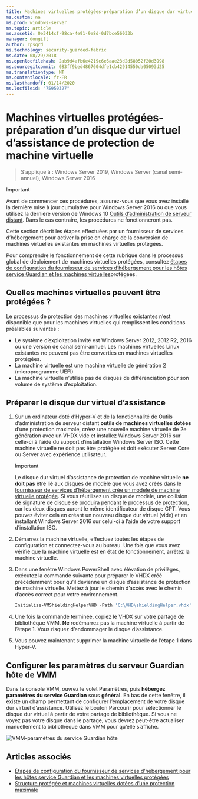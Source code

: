 ```yaml
---
title: Machines virtuelles protégées-préparation d’un disque dur virtuel d’assistance de protection de machine virtuelle
ms.custom: na
ms.prod: windows-server
ms.topic: article
ms.assetid: 0e3414cf-98ca-4e91-9e8d-0d7bce56033b
manager: dongill
author: rpsqrd
ms.technology: security-guarded-fabric
ms.date: 08/29/2018
ms.openlocfilehash: 2ab9d4afb6e4219c6e6aae23d2d58052f20d3998
ms.sourcegitcommit: 083ff9bed4867604dfe1cb42914550da05093d25
ms.translationtype: MT
ms.contentlocale: fr-FR
ms.lasthandoff: 01/14/2020
ms.locfileid: "75950327"
---
```

# <a name="shielded-vms---preparing-a-vm-shielding-helper-vhd"></a>Machines virtuelles protégées-préparation d’un disque dur virtuel d’assistance de protection de machine virtuelle

>S’applique à : Windows Server 2019, Windows Server (canal semi-annuel), Windows Server 2016

> [!IMPORTANT]
> Avant de commencer ces procédures, assurez-vous que vous avez installé la dernière mise à jour cumulative pour Windows Server 2016 ou que vous utilisez la dernière version de Windows 10 [Outils d’administration de serveur distant](https://www.microsoft.com/download/details.aspx?id=45520). Dans le cas contraire, les procédures ne fonctionneront pas. 

Cette section décrit les étapes effectuées par un fournisseur de services d’hébergement pour activer la prise en charge de la conversion de machines virtuelles existantes en machines virtuelles protégées.

Pour comprendre le fonctionnement de cette rubrique dans le processus global de déploiement de machines virtuelles protégées, consultez [étapes de configuration du fournisseur de services d’hébergement pour les hôtes service Guardian et les machines virtuelles](guarded-fabric-configuration-scenarios-for-shielded-vms-overview.md)protégées.

## <a name="which-vms-can-be-shielded"></a>Quelles machines virtuelles peuvent être protégées ?

Le processus de protection des machines virtuelles existantes n’est disponible que pour les machines virtuelles qui remplissent les conditions préalables suivantes :

- Le système d’exploitation invité est Windows Server 2012, 2012 R2, 2016 ou une version de canal semi-annuel. Les machines virtuelles Linux existantes ne peuvent pas être converties en machines virtuelles protégées.
- La machine virtuelle est une machine virtuelle de génération 2 (microprogramme UEFI)
- La machine virtuelle n’utilise pas de disques de différenciation pour son volume de système d’exploitation.

## <a name="prepare-helper-vhd"></a>Préparer le disque dur virtuel d’assistance

1.  Sur un ordinateur doté d’Hyper-V et de la fonctionnalité de Outils d’administration de serveur distant **outils de machines virtuelles dotées** d’une protection maximale, créez une nouvelle machine virtuelle de 2e génération avec un VHDX vide et installez Windows Server 2016 sur celle-ci à l’aide du support d’installation Windows Server ISO. Cette machine virtuelle ne doit pas être protégée et doit exécuter Server Core ou Server avec expérience utilisateur.

    > [!IMPORTANT]
    > Le disque dur virtuel d’assistance de protection de machine virtuelle **ne doit pas** être lié aux disques de modèle que vous avez créés dans le [fournisseur de services d’hébergement crée un modèle de machine virtuelle protégée](guarded-fabric-create-a-shielded-vm-template.md). Si vous réutilisez un disque de modèle, une collision de signature de disque se produira pendant le processus de protection, car les deux disques auront le même identificateur de disque GPT. Vous pouvez éviter cela en créant un nouveau disque dur virtuel (vide) et en installant Windows Server 2016 sur celui-ci à l’aide de votre support d’installation ISO.

2.  Démarrez la machine virtuelle, effectuez toutes les étapes de configuration et connectez-vous au bureau. Une fois que vous avez vérifié que la machine virtuelle est en état de fonctionnement, arrêtez la machine virtuelle.

3.  Dans une fenêtre Windows PowerShell avec élévation de privilèges, exécutez la commande suivante pour préparer le VHDX créé précédemment pour qu’il devienne un disque d’assistance de protection de machine virtuelle. Mettez à jour le chemin d’accès avec le chemin d’accès correct pour votre environnement.

    ```powershell
    Initialize-VMShieldingHelperVHD -Path 'C:\VHD\shieldingHelper.vhdx'
    ```

4.  Une fois la commande terminée, copiez le VHDX sur votre partage de bibliothèque VMM. **Ne** redémarrez pas la machine virtuelle à partir de l’étape 1. Vous risquez d’endommager le disque d’assistance.

5.  Vous pouvez maintenant supprimer la machine virtuelle de l’étape 1 dans Hyper-V.

## <a name="configure-vmm-host-guardian-server-settings"></a>Configurer les paramètres du serveur Guardian hôte de VMM

Dans la console VMM, ouvrez le volet Paramètres, puis **hébergez paramètres du service Guardian** sous **général**. En bas de cette fenêtre, il existe un champ permettant de configurer l’emplacement de votre disque dur virtuel d’assistance. Utilisez le bouton Parcourir pour sélectionner le disque dur virtuel à partir de votre partage de bibliothèque. Si vous ne voyez pas votre disque dans le partage, vous devrez peut-être actualiser manuellement la bibliothèque dans VMM pour qu’elle s’affiche.

![VMM-paramètres du service Guardian hôte](../media/Guarded-Fabric-Shielded-VM/guarded-host-vmm-hgs-settings-01.png)

## <a name="see-also"></a>Articles associés

- [Étapes de configuration du fournisseur de services d’hébergement pour les hôtes service Guardian et les machines virtuelles protégées](guarded-fabric-configuration-scenarios-for-shielded-vms-overview.md)
- [Structure protégée et machines virtuelles dotées d’une protection maximale](guarded-fabric-and-shielded-vms-top-node.md)
